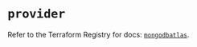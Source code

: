 # `provider`

Refer to the Terraform Registry for docs: [`mongodbatlas`](https://registry.terraform.io/providers/mongodb/mongodbatlas/1.17.1/docs).
